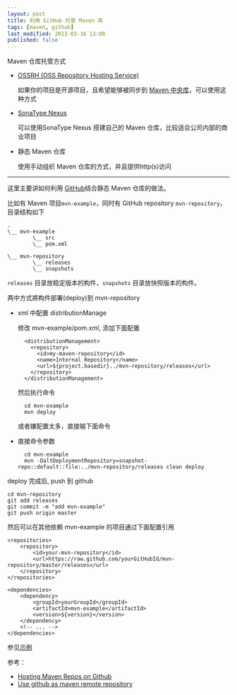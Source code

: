 ```yaml
---
layout: post
title: 利用 GitHub 托管 Maven 库
tags: [maven, github]
last_modified: 2013-03-16 13:08
published: false 
---
```


Maven 仓库托管方式

* [OSSRH (OSS Repository Hosting Service)](https://docs.sonatype.org/display/Repository/Sonatype+OSS+Maven+Repository+Usage+Guide)

    如果你的项目是开源项目，且希望能够被同步到 [Maven 中央库](http://search.maven.org/)，可以使用这种方式

* [SonaType Nexus](http://www.sonatype.org/nexus/)

    可以使用SonaType Nexus 搭建自己的 Maven 仓库，比较适合公司内部的商业项目

* 静态 Maven 仓库

    使用手动组织 Maven 仓库的方式，并且提供http(s)访问

***

这里主要讲如何利用 [GitHub](https://github.com)结合静态 Maven 仓库的做法。

比如有 Maven 项目`mvn-example`，同时有 GitHub repository `mvn-repository`，目录结构如下

	.
	\__ mvn-example
            \__ src
            \__ pom.xml

	\__ mvn-repository
            \__ releases
            \__ snapshots

`releases` 目录放稳定版本的构件，`snapshots` 目录放快照版本的构件。

两中方式將构件部署(deploy)到 mvn-repository

* xml 中配置 distributionManage

    修改 mvn-example/pom.xml, 添加下面配置

        <distributionManagement>
          <repository>
            <id>my-maven-repository</id>
            <name>Internal Repository</name>
            <url>${project.basedir}../mvn-repository/releases</url>
          </repository>
        </distributionManagement>

    然后执行命令

        cd mvn-example
        mvn deploy

    或者嫌配置太多，直接输下面命令

* 直接命令参数

        cd mvn-example
        mvn -DaltDeploymentRepository=snapshot-repo::default::file:../mvn-repository/releases clean deploy

deploy 完成后, push 到 github

    cd mvn-repository
    git add releases
    git commit -m "add mvn-example"
    git push origin master

然后可以在其他依赖 mvn-example 的项目通过下面配置引用

    <repositories>
        <repository>
            <id>your-mvn-repository</id>
            <url>https://raw.github.com/yourGitHubId/mvn-repository/master/releases</url>
        </repository>
    </repositories>

    <dependencies>
        <dependency>
            <groupId>yourGroupId</groupId>
            <artifactId>mvn-example</artifactId>
            <version>${version}</version>
        </dependency>
        <!-- ... -->
    </dependencies>

参见[示例](https://github.com/bastengao/mvn-repository)

参考：

* [Hosting Maven Repos on Github](http://cemerick.com/2010/08/24/hosting-maven-repos-on-github/)
* [Use github as maven remote repository](http://blog.rueedlinger.ch/2012/09/use-github-as-maven-remote-repository/)
